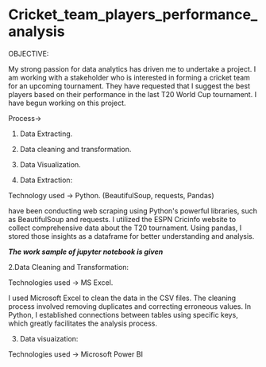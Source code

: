 # Cricket_team_players_performance_analysis

OBJECTIVE:

My strong passion for data analytics has driven me to undertake a project. I am working with a stakeholder who is interested in forming a cricket team for an upcoming tournament. They have requested that I suggest the best players based on their performance in the last T20 World Cup tournament. I have begun working on this project.

Process-> 

1. Data Extracting.
2. Data cleaning and transformation.
3. Data Visualization.

1. Data Extraction:

Technology used -> Python. (BeautifulSoup, requests, Pandas)

 have been conducting web scraping using Python's powerful libraries, such as BeautifulSoup and requests. I utilized the ESPN Cricinfo website to collect comprehensive data about the T20 tournament. Using pandas, I stored those insights as a dataframe for better understanding and analysis.
 
***The work sample of jupyter notebook is given***

2.Data Cleaning and Transformation:

Technologies used -> MS Excel.

I used Microsoft Excel to clean the data in the CSV files. The cleaning process involved removing duplicates and correcting erroneous values. In Python, I established connections between tables using specific keys, which greatly facilitates the analysis process.

3. Data visuaization:

Technologies used -> Microsoft Power BI
